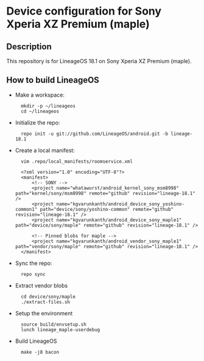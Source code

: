 Device configuration for Sony Xperia XZ Premium (maple)
========================================================

Description
-----------

This repository is for LineageOS 18.1 on Sony Xperia XZ Premium (maple).

How to build LineageOS
----------------------

* Make a workspace:

        mkdir -p ~/lineageos
        cd ~/lineageos

* Initialize the repo:

        repo init -u git://github.com/LineageOS/android.git -b lineage-18.1

* Create a local manifest:

        vim .repo/local_manifests/roomservice.xml

        <?xml version="1.0" encoding="UTF-8"?>
        <manifest>
            <!-- SONY -->
            <project name="whatawurst/android_kernel_sony_msm8998" path="kernel/sony/msm8998" remote="github" revision="lineage-18.1" />
            <project name="kgvarunkanth/android_device_sony_yoshino-common1" path="device/sony/yoshino-common" remote="github" revision="lineage-18.1" />
            <project name="kgvarunkanth/android_device_sony_maple1" path="device/sony/maple" remote="github" revision="lineage-18.1" />

            <!-- Pinned blobs for maple -->
            <project name="kgvarunkanth/android_vendor_sony_maple1" path="vendor/sony/maple" remote="github" revision="lineage-18.1" />
        </manifest>

* Sync the repo:

        repo sync

* Extract vendor blobs

        cd device/sony/maple
        ./extract-files.sh

* Setup the environment

        source build/envsetup.sh
        lunch lineage_maple-userdebug

* Build LineageOS

        make -j8 bacon

